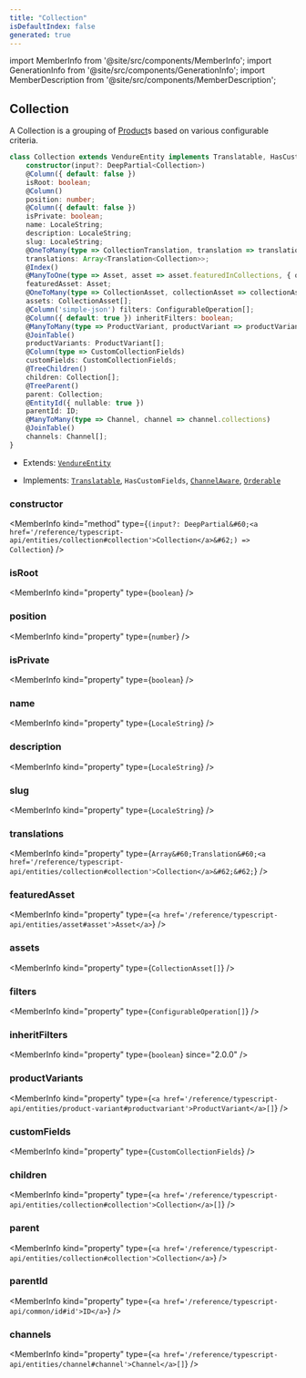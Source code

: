 ```yaml
---
title: "Collection"
isDefaultIndex: false
generated: true
---
```

<!-- This file was generated from the Vendure source. Do not modify. Instead, re-run the "docs:build" script -->
import MemberInfo from '@site/src/components/MemberInfo';
import GenerationInfo from '@site/src/components/GenerationInfo';
import MemberDescription from '@site/src/components/MemberDescription';


## Collection

<GenerationInfo sourceFile="packages/core/src/entity/collection/collection.entity.ts" sourceLine="35" packageName="@vendure/core" />

A Collection is a grouping of <a href='/reference/typescript-api/entities/product#product'>Product</a>s based on various configurable criteria.

```ts title="Signature"
class Collection extends VendureEntity implements Translatable, HasCustomFields, ChannelAware, Orderable {
    constructor(input?: DeepPartial<Collection>)
    @Column({ default: false })
    isRoot: boolean;
    @Column()
    position: number;
    @Column({ default: false })
    isPrivate: boolean;
    name: LocaleString;
    description: LocaleString;
    slug: LocaleString;
    @OneToMany(type => CollectionTranslation, translation => translation.base, { eager: true })
    translations: Array<Translation<Collection>>;
    @Index()
    @ManyToOne(type => Asset, asset => asset.featuredInCollections, { onDelete: 'SET NULL' })
    featuredAsset: Asset;
    @OneToMany(type => CollectionAsset, collectionAsset => collectionAsset.collection)
    assets: CollectionAsset[];
    @Column('simple-json') filters: ConfigurableOperation[];
    @Column({ default: true }) inheritFilters: boolean;
    @ManyToMany(type => ProductVariant, productVariant => productVariant.collections)
    @JoinTable()
    productVariants: ProductVariant[];
    @Column(type => CustomCollectionFields)
    customFields: CustomCollectionFields;
    @TreeChildren()
    children: Collection[];
    @TreeParent()
    parent: Collection;
    @EntityId({ nullable: true })
    parentId: ID;
    @ManyToMany(type => Channel, channel => channel.collections)
    @JoinTable()
    channels: Channel[];
}
```
* Extends: <code><a href='/reference/typescript-api/entities/vendure-entity#vendureentity'>VendureEntity</a></code>


* Implements: <code><a href='/reference/typescript-api/entities/interfaces#translatable'>Translatable</a></code>, <code>HasCustomFields</code>, <code><a href='/reference/typescript-api/entities/interfaces#channelaware'>ChannelAware</a></code>, <code><a href='/reference/typescript-api/entities/interfaces#orderable'>Orderable</a></code>



<div className="members-wrapper">

### constructor

<MemberInfo kind="method" type={`(input?: DeepPartial&#60;<a href='/reference/typescript-api/entities/collection#collection'>Collection</a>&#62;) => Collection`}   />


### isRoot

<MemberInfo kind="property" type={`boolean`}   />


### position

<MemberInfo kind="property" type={`number`}   />


### isPrivate

<MemberInfo kind="property" type={`boolean`}   />


### name

<MemberInfo kind="property" type={`LocaleString`}   />


### description

<MemberInfo kind="property" type={`LocaleString`}   />


### slug

<MemberInfo kind="property" type={`LocaleString`}   />


### translations

<MemberInfo kind="property" type={`Array&#60;Translation&#60;<a href='/reference/typescript-api/entities/collection#collection'>Collection</a>&#62;&#62;`}   />


### featuredAsset

<MemberInfo kind="property" type={`<a href='/reference/typescript-api/entities/asset#asset'>Asset</a>`}   />


### assets

<MemberInfo kind="property" type={`CollectionAsset[]`}   />


### filters

<MemberInfo kind="property" type={`ConfigurableOperation[]`}   />


### inheritFilters

<MemberInfo kind="property" type={`boolean`}  since="2.0.0"  />


### productVariants

<MemberInfo kind="property" type={`<a href='/reference/typescript-api/entities/product-variant#productvariant'>ProductVariant</a>[]`}   />


### customFields

<MemberInfo kind="property" type={`CustomCollectionFields`}   />


### children

<MemberInfo kind="property" type={`<a href='/reference/typescript-api/entities/collection#collection'>Collection</a>[]`}   />


### parent

<MemberInfo kind="property" type={`<a href='/reference/typescript-api/entities/collection#collection'>Collection</a>`}   />


### parentId

<MemberInfo kind="property" type={`<a href='/reference/typescript-api/common/id#id'>ID</a>`}   />


### channels

<MemberInfo kind="property" type={`<a href='/reference/typescript-api/entities/channel#channel'>Channel</a>[]`}   />




</div>
